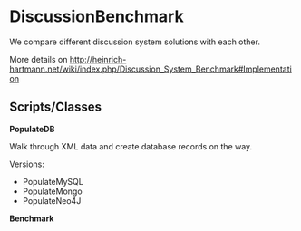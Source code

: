DiscussionBenchmark
===================

We compare different discussion system solutions with each other.

More details on <http://heinrich-hartmann.net/wiki/index.php/Discussion_System_Benchmark#Implementation>

Scripts/Classes
---------------

__PopulateDB__

Walk through XML data and create database records on the way.

Versions:
* PopulateMySQL
* PopulateMongo
* PopulateNeo4J

__Benchmark__

